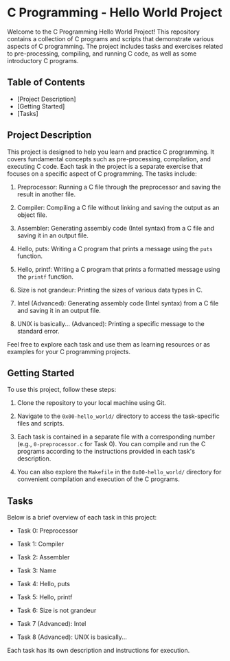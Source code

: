 # C Programming - Hello World Project

Welcome to the C Programming Hello World Project! This repository contains a collection of C programs and scripts that demonstrate various aspects of C programming. The project includes tasks and exercises related to pre-processing, compiling, and running C code, as well as some introductory C programs.

## Table of Contents

- [Project Description]
- [Getting Started]
- [Tasks]


## Project Description

This project is designed to help you learn and practice C programming. It covers fundamental concepts such as pre-processing, compilation, and executing C code. Each task in the project is a separate exercise that focuses on a specific aspect of C programming. The tasks include:


1. Preprocessor: Running a C file through the preprocessor and saving the result in another file.

2. Compiler: Compiling a C file without linking and saving the output as an object file.

3. Assembler: Generating assembly code (Intel syntax) from a C file and saving it in an output file.

4. Hello, puts: Writing a C program that prints a message using the `puts` function.

5. Hello, printf: Writing a C program that prints a formatted message using the `printf` function.

6. Size is not grandeur: Printing the sizes of various data types in C.

7. Intel (Advanced): Generating assembly code (Intel syntax) from a C file and saving it in an output file.

8. UNIX is basically... (Advanced): Printing a specific message to the standard error.

Feel free to explore each task and use them as learning resources or as examples for your C programming projects.




## Getting Started

To use this project, follow these steps:

1. Clone the repository to your local machine using Git.

2. Navigate to the `0x00-hello_world/` directory to access the task-specific files and scripts.

3. Each task is contained in a separate file with a corresponding number (e.g., `0-preprocessor.c` for Task 0). You can compile and run the C programs according to the instructions provided in each task's description.

4. You can also explore the `Makefile` in the `0x00-hello_world/` directory for convenient compilation and execution of the C programs.



## Tasks

Below is a brief overview of each task in this project:

- Task 0: Preprocessor

- Task 1: Compiler

- Task 2: Assembler

- Task 3: Name

- Task 4: Hello, puts

- Task 5: Hello, printf

- Task 6: Size is not grandeur

- Task 7 (Advanced): Intel

- Task 8 (Advanced): UNIX is basically...

Each task has its own description and instructions for execution.
